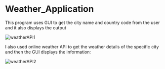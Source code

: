 # Weather_Application
This program uses GUI to get the city name and country code from the user and it also displays the output 

![weatherAPI1](https://user-images.githubusercontent.com/94620098/208973247-701532b6-47e2-4cd5-ad01-05261ab0bfe2.jpg)

I also used online weather API to get the weather details of the specific city and then the GUI displays the information:

![weatherAPI2](https://user-images.githubusercontent.com/94620098/208974278-f175b7ec-b49b-4b1d-a6d9-89b51c1fcccb.jpg)







